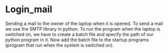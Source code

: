 # Login_mail
Sending a mail to the owner of the laptop when it is opened. 
To send a mail we use the SMTP library in python.
To run the program when the laptop is switched on, we have to create a batch file and specify the path of our python program in it. 
Now add the batch file to the startup programs (program that run when the system is switched on).
